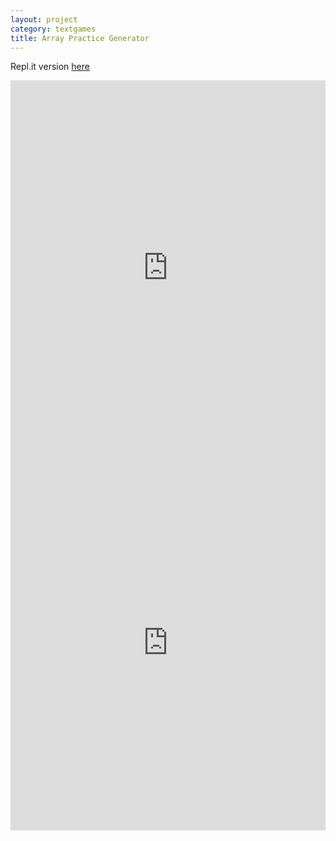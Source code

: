 ```yaml
---
layout: project
category: textgames
title: Array Practice Generator
---
```


Repl.it version [here](https://repl.it/@JustinRiley1/PythonArrayPracticeGenerator?v=1)


<iframe frameborder="0" width="100%" height="600px" src="https://replit.com/@JustinRiley1/PythonArrayPracticeGenerator?embed=true" ></iframe>



<iframe src="https://trinket.io/embed/python3/fcffe6a801?outputOnly=true&runOption=run&start=result" width="100%" height="600" frameborder="0" marginwidth="0" marginheight="0" allowfullscreen></iframe>
